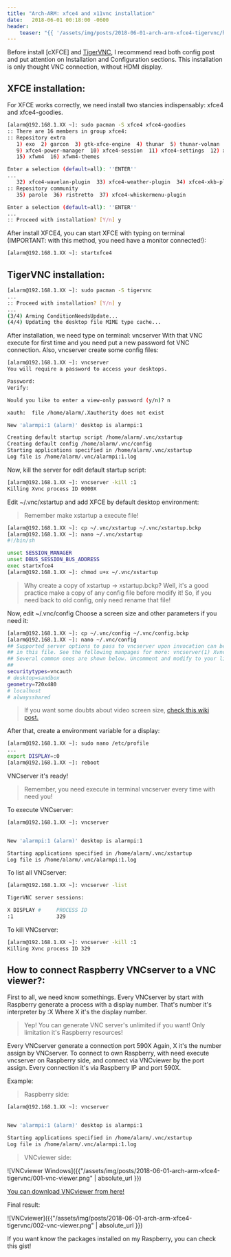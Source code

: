 ```yaml
---
title: "Arch-ARM: xfce4 and x11vnc installation"
date:   2018-06-01 00:18:00 -0600
header:
    teaser: "{{ '/assets/img/posts/2018-06-01-arch-arm-xfce4-tigervnc/header.png' | absolute_url }}"
---
```


Before install [cXFCE] and [TigerVNC], I recommend read both config post and put attention on Installation and Configuration sections. This installation is only thought VNC connection, without HDMI display.

XFCE installation:
------

For XFCE works correctly, we need install two stancies indispensably: xfce4 and xfce4-goodies.

```bash
[alarm@192.168.1.XX ~]: sudo pacman -S xfce4 xfce4-goodies
:: There are 16 members in group xfce4:
:: Repository extra
   1) exo  2) garcon  3) gtk-xfce-engine  4) thunar  5) thunar-volman  6) tumbler  7) xfce4-appfinder  8) xfce4-panel
   9) xfce4-power-manager  10) xfce4-session  11) xfce4-settings  12) xfce4-terminal  13) xfconf  14) xfdesktop
   15) xfwm4  16) xfwm4-themes

Enter a selection (default=all): ''ENTER''
...
   32) xfce4-wavelan-plugin  33) xfce4-weather-plugin  34) xfce4-xkb-plugin
:: Repository community
   35) parole  36) ristretto  37) xfce4-whiskermenu-plugin

Enter a selection (default=all): ''ENTER''
...
:: Proceed with installation? [Y/n] y
```

After install XFCE4, you can start XFCE with typing on terminal (IMPORTANT: with this method, you need have a monitor connected!):

```bash
[alarm@192.168.1.XX ~]: startxfce4
```

TigerVNC installation:
------

```bash
[alarm@192.168.1.XX ~]: sudo pacman -S tigervnc
...
:: Proceed with installation? [Y/n] y
...
(3/4) Arming ConditionNeedsUpdate...
(4/4) Updating the desktop file MIME type cache...
```

After installation, we need type on terminal: vncserver With that VNC execute for first time and you need put a new password fot VNC connection. Also, vncserver create some config files:

```bash
[alarm@192.168.1.XX ~]: vncserver
You will require a password to access your desktops.

Password:
Verify:

Would you like to enter a view-only password (y/n)? n

xauth:  file /home/alarm/.Xauthority does not exist

New 'alarmpi:1 (alarm)' desktop is alarmpi:1

Creating default startup script /home/alarm/.vnc/xstartup
Creating default config /home/alarm/.vnc/config
Starting applications specified in /home/alarm/.vnc/xstartup
Log file is /home/alarm/.vnc/alarmpi:1.log
```

Now, kill the server for edit default startup script:

```bash
[alarm@192.168.1.XX ~]: vncserver -kill :1
Killing Xvnc process ID 0000X
```

Edit ~/.vnc/xstartup and add XFCE by default desktop environment:

> Remember make xstartup a execute file!

```bash
[alarm@192.168.1.XX ~]: cp ~/.vnc/xstartup ~/.vnc/xstartup.bckp
[alarm@192.168.1.XX ~]: nano ~/.vnc/xstartup
#!/bin/sh

unset SESSION_MANAGER
unset DBUS_SESSION_BUS_ADDRESS
exec startxfce4
[alarm@192.168.1.XX ~]: chmod u+x ~/.vnc/xstartup
```

> Why create a copy of xstartup -> xstartup.bckp? Well, it's a good practice make a copy of any config file before modify it! So, if you need back to old config, only need rename that file!

Now, edit ~/.vnc/config Choose a screen size and other parameters if you need it:

```bash
[alarm@192.168.1.XX ~]: cp ~/.vnc/config ~/.vnc/config.bckp
[alarm@192.168.1.XX ~]: nano ~/.vnc/config
## Supported server options to pass to vncserver upon invocation can be listed
## in this file. See the following manpages for more: vncserver(1) Xvnc(1).
## Several common ones are shown below. Uncomment and modify to your liking.
##
securitytypes=vncauth
# desktop=sandbox
geometry=720x480
# localhost
# alwaysshared
```

> If you want some doubts about video screen size, [check this wiki post.]

After that, create a environment variable for a display:

```bash
[alarm@192.168.1.XX ~]: sudo nano /etc/profile
...
export DISPLAY=:0
[alarm@192.168.1.XX ~]: reboot
```

VNCserver it's ready!

> Remember, you need execute in terminal vncserver every time with need you!

To execute VNCserver:

```bash
[alarm@192.168.1.XX ~]: vncserver


New 'alarmpi:1 (alarm)' desktop is alarmpi:1

Starting applications specified in /home/alarm/.vnc/xstartup
Log file is /home/alarm/.vnc/alarmpi:1.log
```


To list all VNCserver:

```bash
[alarm@192.168.1.XX ~]: vncserver -list

TigerVNC server sessions:

X DISPLAY #     PROCESS ID
:1              329
```

To kill VNCserver:


```bash
[alarm@192.168.1.XX ~]: vncserver -kill :1
Killing Xvnc process ID 329
```

How to connect Raspberry VNCserver to a VNC viewer?:
------

First to all, we need know somethings. Every VNCserver by start with Raspberry generate a process with a display number. That's number it's interpreter by :X Where X it's the display number.

> Yep! You can generate VNC server's unlimited if you want! Only limitation it's Raspberry resources!

Every VNCserver generate a connection port 590X Again, X it's the number assign by VNCserver.
To connect to own Raspberry, with need execute vncserver on Raspberry side, and connect via VNCviewer by the port assign.
Every connection it's via Raspberry IP and port 590X.

Example:

> Raspberry side:

```bash
[alarm@192.168.1.XX ~]: vncserver


New 'alarmpi:1 (alarm)' desktop is alarmpi:1

Starting applications specified in /home/alarm/.vnc/xstartup
Log file is /home/alarm/.vnc/alarmpi:1.log
```

> VNCviewer side:

![VNCviewer Windows]({{"/assets/img/posts/2018-06-01-arch-arm-xfce4-tigervnc/001-vnc-viewer.png" | absolute_url }})

[You can download VNCviewer from here!]

Final result:

![VNCviewer]({{"/assets/img/posts/2018-06-01-arch-arm-xfce4-tigervnc/002-vnc-viewer.png" | absolute_url }})

If you want know the packages installed on my Raspberry, you can check this gist!

[TigerVNC]: https://wiki.archlinux.org/index.php/Tigervnc
[XFCE]: https://wiki.archlinux.org/index.php/xfce
[check this wiki post.]: https://en.wikipedia.org/wiki/File:Vector_Video_Standards8.svg
[You can download VNCviewer from here!]: https://www.realvnc.com/fr/connect/download/viewer/
[you can check this gist!]: https://gist.github.com/martinsgmx/b453474a6e30ddb852e6b971375cf8ad